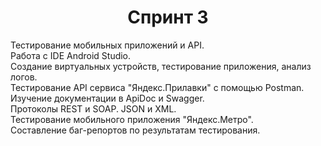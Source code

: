 <h1 align="center"> Спринт 3 </h1>
Тестирование мобильных приложений и API. </br> 
Работа с IDE Android Studio. </br>
Создание виртуальных устройств, тестирование приложения, анализ логов. </br>
Тестирование API сервиса "Яндекс.Прилавки" с помощью Postman. </br>
Изучение документации в ApiDoc и Swagger. </br>
Протоколы REST и SOAP. JSON и XML. </br>
Тестирование мобильного приложения "Яндекс.Метро".  </br>
Составление баг-репортов по результатам тестирования.
